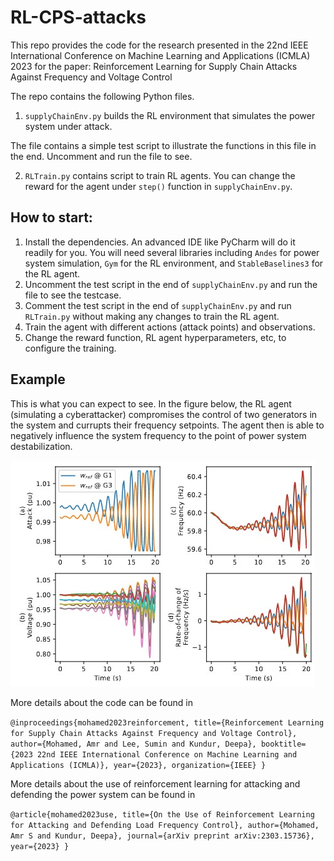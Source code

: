 # RL-CPS-attacks
This repo provides the code for the research presented in the 22nd IEEE International Conference on Machine Learning and Applications (ICMLA) 2023 for the paper: Reinforcement Learning for Supply Chain Attacks Against Frequency and Voltage Control

The repo contains the following Python files.

1) `supplyChainEnv.py` builds the RL environment that simulates the power system under attack.

The file contains a simple test script to illustrate the functions in this file in the end. Uncomment and run the file to see.

2) `RLTrain.py` contains script to train RL agents. You can change the reward for the agent under `step()` function in `supplyChainEnv.py`.

## How to start:

1) Install the dependencies. An advanced IDE like PyCharm will do it readily for you. You will need several libraries including `Andes` for power system simulation, `Gym` for the RL environment, and `StableBaselines3` for the RL agent.
2) Uncomment the test script in the end of `supplyChainEnv.py` and run the file to see the testcase.
3) Comment the test script in the end of `supplyChainEnv.py` and run `RLTrain.py` without making any changes to train the RL agent.
4) Train the agent with different actions (attack points) and observations.
5) Change the reward function, RL agent hyperparameters, etc, to configure the training. 

## Example
This is what you can expect to see. In the figure below, the RL agent (simulating a cyberattacker) compromises the control of two generators in the system and currupts their frequency setpoints. The agent then is able to negatively influence the system frequency to the point of power system destabilization. 

![](rlattack.jpg)

More details about the code can be found in 

`@inproceedings{mohamed2023reinforcement,
  title={Reinforcement Learning for Supply Chain Attacks Against Frequency and Voltage Control},
  author={Mohamed, Amr and Lee, Sumin and Kundur, Deepa},
  booktitle={2023 22nd IEEE International Conference on Machine Learning and Applications (ICMLA)},
  year={2023},
  organization={IEEE}
}`

More details about the use of reinforcement learning for attacking and defending the power system can be found in 

`@article{mohamed2023use,
  title={On the Use of Reinforcement Learning for Attacking and Defending Load Frequency Control},
  author={Mohamed, Amr S and Kundur, Deepa},
  journal={arXiv preprint arXiv:2303.15736},
  year={2023}
}`

